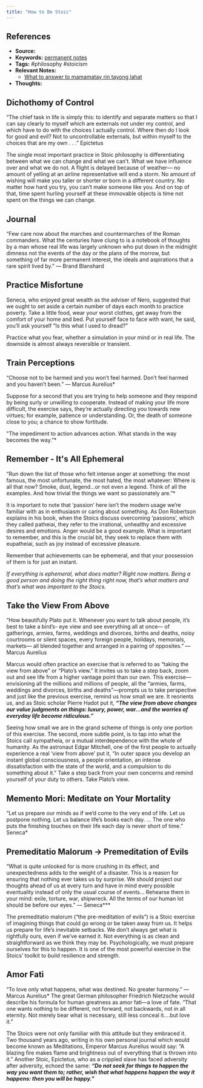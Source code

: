 ```yaml
---
title: "How to Be Stoic"
---
```


## References
- **Source:**
- **Keywords:** [permanent notes](notes/permanent-notes.md)
- **Tags:** #philosophy #stoicism
- **Relevant Notes:**
	- [What to answer to mamamatay rin tayong lahat](notes/perdev/mamamatay.md)
- **Thoughts:**

## Dichothomy of Control
“The chief task in life is simply this: to identify and separate matters so that I can say clearly to myself which are externals not under my control, and which have to do with the choices I actually control. Where then do I look for good and evil? Not to uncontrollable externals, but within myself to the choices that are my own . . .” Epictetus

The single most important practice in Stoic philosophy is differentiating between what we can change and what we can’t. What we have influence over and what we do not. A flight is delayed because of weather— no amount of yelling at an airline representative will end a storm. No amount of wishing will make you taller or shorter or born in a different country. No matter how hard you try, you can’t make someone like you. And on top of that, time spent hurling yourself at these immovable objects is time not spent on the things we can change.

## Journal

“Few care now about the marches and countermarches of the Roman commanders. What the centuries have clung to is a notebook of thoughts by a man whose real life was largely unknown who put down in the midnight dimness not the events of the day or the plans of the morrow, but something of far more permanent interest, the ideals and aspirations that a rare spirit lived by.” — Brand Blanshard

## Practice Misfortune
Seneca, who enjoyed great wealth as the adviser of Nero, suggested that we ought to set aside a certain number of days each month to practice poverty. Take a little food, wear your worst clothes, get away from the comfort of your home and bed. Put yourself face to face with want, he said, you’ll ask yourself “Is this what I used to dread?”

Practice what you fear, whether a simulation in your mind or in real life. The downside is almost always reversible or transient.

## Train Perceptions

“Choose not to be harmed and you won’t feel harmed. Don’t feel harmed and you haven’t been.” — Marcus Aurelius*

Suppose for a second that you are trying to help someone and they respond by being surly or unwilling to cooperate. Instead of making your life more difficult, the exercise says, they’re actually directing you towards new virtues; for example, patience or understanding. Or, the death of someone close to you; a chance to show fortitude.

"The impediment to action advances action. What stands in the way becomes the way.”*

## Remember - It's All Ephemeral

“Run down the list of those who felt intense anger at something: the most famous, the most unfortunate, the most hated, the most whatever: Where is all that now? Smoke, dust, legend…or not even a legend. Think of all the examples. And how trivial the things we want so passionately are.”*

It is important to note that ‘passion’ here isn’t the modern usage we’re familiar with as in enthusiasm or caring about something. As Don Robertson explains in his book, when the Stoics discuss overcoming ‘passions’, which they called patheiai, they refer to the irrational, unhealthy and excessive desires and emotions. Anger would be a good example. What is important to remember, and this is the crucial bit, they seek to replace them with eupatheiai, such as joy instead of excessive pleasure.

Remember that achievements can be ephemeral, and that your possession of them is for just an instant.

*If everything is ephemeral, what does matter? Right now matters. Being a good person and doing the right thing right now, that’s what matters and that’s what was important to the Stoics.*

## Take the View From Above

“How beautifully Plato put it. Whenever you want to talk about people, it’s best to take a bird’s- eye view and see everything all at once— of gatherings, armies, farms, weddings and divorces, births and deaths, noisy courtrooms or silent spaces, every foreign people, holidays, memorials, markets— all blended together and arranged in a pairing of opposites.” — Marcus Aurelius

Marcus would often practice an exercise that is referred to as “taking the view from above” or “Plato’s view.” It invites us to take a step back, zoom out and see life from a higher vantage point than our own. This exercise—envisioning all the millions and millions of people, all the “armies, farms, weddings and divorces, births and deaths”—prompts us to take perspective and just like the previous exercise, remind us how small we are. It reorients us, and as Stoic scholar Pierre Hadot put it, **“*The view from above changes our value judgments on things: luxury, power, war…and the worries of everyday life become ridiculous.”***

Seeing how small we are in the grand scheme of things is only one portion of this exercise. The second, more subtle point, is to tap into what the Stoics call sympatheia, or a mutual interdependence with the whole of humanity. As the astronaut Edgar Mitchell, one of the first people to actually experience a real ‘view from above’ put it, “In outer space you develop an instant global consciousness, a people orientation, an intense dissatisfaction with the state of the world, and a compulsion to do something about it.” Take a step back from your own concerns and remind yourself of your duty to others. Take Plato’s view.

## Memento Mori: Meditate on Your Mortality
“Let us prepare our minds as if we’d come to the very end of life. Let us postpone nothing. Let us balance life’s books each day. … The one who puts the finishing touches on their life each day is never short of time.” Seneca*

## Premeditatio Malorum → Premeditation of Evils
“What is quite unlooked for is more crushing in its effect, and unexpectedness adds to the weight of a disaster. This is a reason for ensuring that nothing ever takes us by surprise. We should project our thoughts ahead of us at every turn and have in mind every possible eventuality instead of only the usual course of events… Rehearse them in your mind: exile, torture, war, shipwreck. All the terms of our human lot should be before our eyes.” — Seneca***

The premeditatio malorum (“the pre-meditation of evils”) is a Stoic exercise of imagining things that could go wrong or be taken away from us. It helps us prepare for life’s inevitable setbacks. We don’t always get what is rightfully ours, even if we’ve earned it. Not everything is as clean and straightforward as we think they may be. Psychologically, we must prepare ourselves for this to happen. It is one of the most powerful exercise in the Stoics’ toolkit to build resilience and strength.

## Amor Fati

“To love only what happens, what was destined. No greater harmony.” — Marcus Aurelius*
The great German philosopher Friedrich Nietzsche would describe his formula for human greatness as amor fati—a love of fate. “That one wants nothing to be different, not forward, not backwards, not in all eternity. Not merely bear what is necessary, still less conceal it….but love it.”

The Stoics were not only familiar with this attitude but they embraced it. Two thousand years ago, writing in his own personal journal which would become known as Meditations, Emperor Marcus Aurelius would say: “A blazing fire makes flame and brightness out of everything that is thrown into it.” Another Stoic, Epictetus, who as a crippled slave has faced adversity after adversity, echoed the same: 
***“Do not seek for things to happen the way you want them to; rather, wish that what happens happen the way it happens: then you will be happy.”***